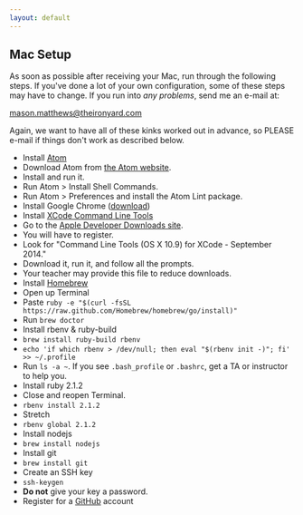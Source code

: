 ```yaml
---
layout: default
---
```


## Mac Setup

As soon as possible after receiving your Mac, run through the following steps.
If you've done a lot of your own configuration, some of these steps may have to
change.  If you run into *any problems*, send me an e-mail at: 

mason.matthews@theironyard.com

Again, we want to have all of these kinks worked out in advance, so PLEASE
e-mail if things don't work as described below.

* Install [Atom](atom.html)
* Download Atom from [the Atom website](https://atom.io/).
* Install and run it.
* Run Atom > Install Shell Commands.
* Run Atom > Preferences and install the Atom Lint package.
* Install Google Chrome ([download](https://www.google.com/intl/en/chrome/browser/))
* Install [XCode Command Line Tools](xcode.html)
* Go to the [Apple Developer Downloads site](https://developer.apple.com/downloads/).
* You will have to register.
* Look for "Command Line Tools (OS X 10.9) for XCode - September 2014."
* Download it, run it, and follow all the prompts.
* Your teacher may provide this file to reduce downloads.
* Install [Homebrew](homebrew.html)
* Open up Terminal
* Paste `ruby -e "$(curl -fsSL https://raw.github.com/Homebrew/homebrew/go/install)"`
* Run `brew doctor`
* Install rbenv & ruby-build
* `brew install ruby-build rbenv`
* `echo 'if which rbenv > /dev/null; then eval "$(rbenv init -)"; fi' >> ~/.profile`
* Run `ls -a ~`. If you see `.bash_profile` or `.bashrc`, get a TA or instructor to help you.
* Install ruby 2.1.2
* Close and reopen Terminal.
* `rbenv install 2.1.2`
* Stretch
* `rbenv global 2.1.2`
* Install nodejs
* `brew install nodejs`
* Install git
* `brew install git`
* Create an SSH key
* `ssh-keygen`
* __Do not__ give your key a password.
* Register for a [GitHub](https://github.com) account
